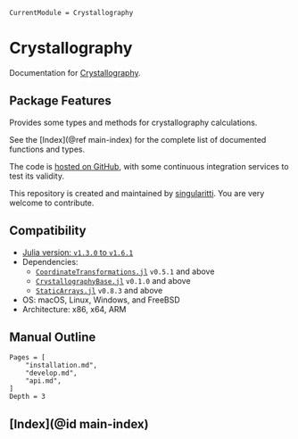 ```@meta
CurrentModule = Crystallography
```

# Crystallography

Documentation for [Crystallography](https://github.com/MineralsCloud/Crystallography.jl).

## Package Features

Provides some types and methods for crystallography calculations.

See the [Index](@ref main-index) for the complete list of documented functions
and types.

The code is [hosted on GitHub](https://github.com/MineralsCloud/Crystallography.jl),
with some continuous integration services to test its validity.

This repository is created and maintained by [singularitti](https://github.com/singularitti).
You are very welcome to contribute.

## Compatibility

- [Julia version: `v1.3.0` to `v1.6.1`](https://julialang.org/downloads/)
- Dependencies:
  - [`CoordinateTransformations.jl`](https://github.com/JuliaGeometry/CoordinateTransformations.jl) `v0.5.1` and above
  - [`CrystallographyBase.jl`](https://github.com/MineralsCloud/CrystallographyBase.jl) `v0.1.0` and above
  - [`StaticArrays.jl`](https://github.com/JuliaArrays/StaticArrays.jl) `v0.8.3` and above
- OS: macOS, Linux, Windows, and FreeBSD
- Architecture: x86, x64, ARM

## Manual Outline

```@contents
Pages = [
    "installation.md",
    "develop.md",
    "api.md",
]
Depth = 3
```

## [Index](@id main-index)

```@index
```
